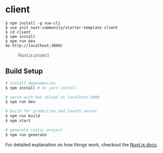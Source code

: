 # client 
```
$ npm install -g vue-cli
$ vue init nuxt-community/starter-template client
$ cd client
$ npm install
$ npm run dev
Go http://localhost:3000/
```

> Nuxt.js project

## Build Setup

``` bash
# install dependencies
$ npm install # Or yarn install

# serve with hot reload at localhost:3000
$ npm run dev

# build for production and launch server
$ npm run build
$ npm start

# generate static project
$ npm run generate
```

For detailed explanation on how things work, checkout the [Nuxt.js docs](https://github.com/nuxt/nuxt.js).

